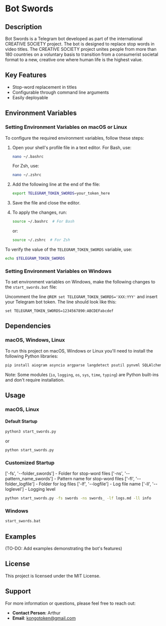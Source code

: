 # Bot Swords

## Description

Bot Swords is a Telegram bot developed as part of the international CREATIVE SOCIETY project. The bot is designed to replace stop words in video titles. The CREATIVE SOCIETY project unites people from more than 180 countries on a voluntary basis to transition from a consumerist societal format to a new, creative one where human life is the highest value.

## Key Features

- Stop-word replacement in titles
- Configurable through command line arguments
- Easily deployable

## Environment Variables

### Setting Environment Variables on macOS or Linux

To configure the required environment variables, follow these steps:

1. Open your shell's profile file in a text editor. For Bash, use:

    ```bash
    nano ~/.bashrc
    ```

   For Zsh, use:

    ```bash
    nano ~/.zshrc
    ```

2. Add the following line at the end of the file:

    ```bash
    export TELEGRAM_TOKEN_SWORDS=your_token_here
    ```

3. Save the file and close the editor.

4. To apply the changes, run:

    ```bash
    source ~/.bashrc  # For Bash
    ```

   or:

    ```bash
    source ~/.zshrc  # For Zsh
    ```

To verify the value of the `TELEGRAM_TOKEN_SWORDS` variable, use:

```bash
echo $TELEGRAM_TOKEN_SWORDS
```

### Setting Environment Variables on Windows

To set environment variables on Windows, make the following changes to the `start_swords.bat` file:

Uncomment the line `@REM set TELEGRAM_TOKEN_SWORDS='XXX:YYY'` and insert your Telegram bot token. The line should look like this:

```batch
set TELEGRAM_TOKEN_SWORDS=1234567890:ABCDEFabcdef
```

## Dependencies

### macOS, Windows, Linux

To run this project on macOS, Windows or Linux you'll need to install the following Python libraries:

```bash
pip install aiogram asyncio argparse langdetect psutil pynvml SQLAlchemy chardet
```

Note: Some modules (`io`, `logging`, `os`, `sys`, `time`, `typing`) are Python built-ins and don't require installation.

## Usage

### macOS, Linux

#### Default Startup

```bash
python3 start_swords.py
```

or

```bash
python start_swords.py
```

### Customized Startup

['-fs', '--folder_swords'] - Folder for stop-word files
['-ns', '--pattern_name_swords'] - Pattern name for stop-word files
['-fl', '--folder_logfile'] - Folder for log files
['-lf', '--logfile'] - Log file name
['-ll', '--loglevel'] - Logging level

```bash
python start_swords.py -fs swords -ns swords_ -lf logs.md -ll info
```

### Windows

```bash
start_swords.bat
```

## Examples

(TO-DO: Add examples demonstrating the bot's features)

## License

This project is licensed under the MIT License.

## Support

For more information or questions, please feel free to reach out:

- **Contact Person**: Arthur
- **Email**: [kongotoken@gmail.com](mailto:kongotoken@gmail.com)

